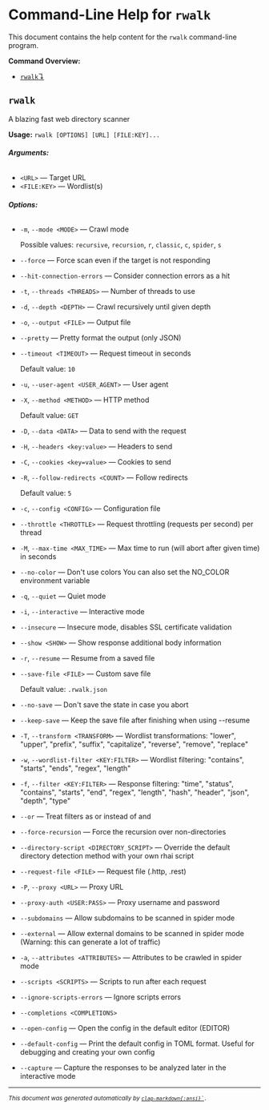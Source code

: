 # Command-Line Help for `rwalk`

This document contains the help content for the `rwalk` command-line program.

**Command Overview:**

* [`rwalk`↴](#rwalk)

## `rwalk`

A blazing fast web directory scanner

**Usage:** `rwalk [OPTIONS] [URL] [FILE:KEY]...`

###### **Arguments:**

* `<URL>` — Target URL
* `<FILE:KEY>` — Wordlist(s)

###### **Options:**

* `-m`, `--mode <MODE>` — Crawl mode

  Possible values: `recursive`, `recursion`, `r`, `classic`, `c`, `spider`, `s`

* `--force` — Force scan even if the target is not responding
* `--hit-connection-errors` — Consider connection errors as a hit
* `-t`, `--threads <THREADS>` — Number of threads to use
* `-d`, `--depth <DEPTH>` — Crawl recursively until given depth
* `-o`, `--output <FILE>` — Output file
* `--pretty` — Pretty format the output (only JSON)
* `--timeout <TIMEOUT>` — Request timeout in seconds

  Default value: `10`
* `-u`, `--user-agent <USER_AGENT>` — User agent
* `-X`, `--method <METHOD>` — HTTP method

  Default value: `GET`
* `-D`, `--data <DATA>` — Data to send with the request
* `-H`, `--headers <key:value>` — Headers to send
* `-C`, `--cookies <key=value>` — Cookies to send
* `-R`, `--follow-redirects <COUNT>` — Follow redirects

  Default value: `5`
* `-c`, `--config <CONFIG>` — Configuration file
* `--throttle <THROTTLE>` — Request throttling (requests per second) per thread
* `-M`, `--max-time <MAX_TIME>` — Max time to run (will abort after given time) in seconds
* `--no-color` — Don't use colors You can also set the NO_COLOR environment variable
* `-q`, `--quiet` — Quiet mode
* `-i`, `--interactive` — Interactive mode
* `--insecure` — Insecure mode, disables SSL certificate validation
* `--show <SHOW>` — Show response additional body information
* `-r`, `--resume` — Resume from a saved file
* `--save-file <FILE>` — Custom save file

  Default value: `.rwalk.json`
* `--no-save` — Don't save the state in case you abort
* `--keep-save` — Keep the save file after finishing when using --resume
* `-T`, `--transform <TRANSFORM>` — Wordlist transformations: "lower", "upper", "prefix", "suffix", "capitalize", "reverse", "remove", "replace"
* `-w`, `--wordlist-filter <KEY:FILTER>` — Wordlist filtering: "contains", "starts", "ends", "regex", "length"
* `-f`, `--filter <KEY:FILTER>` — Response filtering: "time", "status", "contains", "starts", "end", "regex", "length", "hash", "header", "json", "depth", "type"
* `--or` — Treat filters as or instead of and
* `--force-recursion` — Force the recursion over non-directories
* `--directory-script <DIRECTORY_SCRIPT>` — Override the default directory detection method with your own rhai script
* `--request-file <FILE>` — Request file (.http, .rest)
* `-P`, `--proxy <URL>` — Proxy URL
* `--proxy-auth <USER:PASS>` — Proxy username and password
* `--subdomains` — Allow subdomains to be scanned in spider mode
* `--external` — Allow external domains to be scanned in spider mode (Warning: this can generate a lot of traffic)
* `-a`, `--attributes <ATTRIBUTES>` — Attributes to be crawled in spider mode
* `--scripts <SCRIPTS>` — Scripts to run after each request
* `--ignore-scripts-errors` — Ignore scripts errors
* `--completions <COMPLETIONS>`
* `--open-config` — Open the config in the default editor (EDITOR)
* `--default-config` — Print the default config in TOML format. Useful for debugging and creating your own config
* `--capture` — Capture the responses to be analyzed later in the interactive mode



<hr/>

<small><i>
    This document was generated automatically by
    <a href="https://crates.io/crates/clap-markdown"><code>clap-markdown{:ansi}`</a>.
</i></small>

